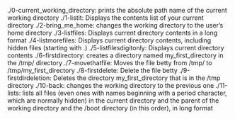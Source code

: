 ./0-current_working_directory: prints the absolute path name of the current working directory
./1-listit: Displays the contents list of your current directory
./2-bring_me_home:  changes the working directory to the user’s home directory
./3-listfiles: Displays current directory contents in a long format
./4-listmorefiles: Displays current directory contents, including hidden files (starting with .)
./5-listfilesdigitonly: Displays current directory contents
./6-firstdirectory: creates a directory named my_first_directory in the /tmp/ directory
./7-movethatfile: Moves the file betty from /tmp/ to /tmp/my_first_directory
./8-firstdelete: Delete the file betty
./9-firstdirdeletion: Deletes the directory my_first_directory that is in the /tmp directory
./10-back: changes the working directory to the previous one
./11-lists: lists all files (even ones with names beginning with a period character, which are normally hidden) in the current directory and the parent of the working directory and the /boot directory (in this order), in long format 
